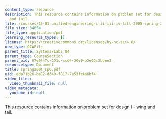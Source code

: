 ```yaml
---
content_type: resource
description: This resource contains information on problem set for design I - wing
  and tail.
file: /courses/16-01-unified-engineering-i-ii-iii-iv-fall-2005-spring-2006/eda71b26ba82d349f8177e53fc4a6bf4_spring2004_sp6.pdf
file_size: 34654
file_type: application/pdf
learning_resource_types: []
license: https://creativecommons.org/licenses/by-nc-sa/4.0/
ocw_type: OCWFile
parent_title: Systems/Labs 04
parent_type: CourseSection
parent_uid: 87e8f47c-351c-ccd4-50e9-b5e03c5bbee2
resourcetype: Document
title: spring2004_sp6.pdf
uid: eda71b26-ba82-d349-f817-7e53fc4a6bf4
video_files:
  video_thumbnail_file: null
video_metadata:
  youtube_id: null
---
```

This resource contains information on problem set for design I - wing and tail.